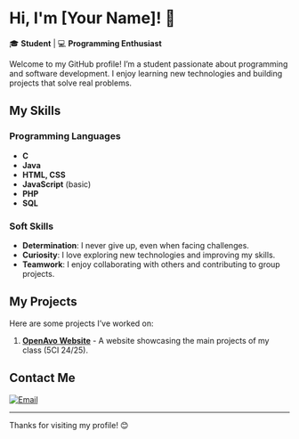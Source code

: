 # Hi, I'm [Your Name]! 👋

🎓 **Student** | 💻 **Programming Enthusiast**

Welcome to my GitHub profile! I’m a student passionate about programming and software development. I enjoy learning new technologies and building projects that solve real problems.

## My Skills

### Programming Languages
- **C**
- **Java**
- **HTML, CSS**
- **JavaScript** (basic)
- **PHP**
- **SQL**

### Soft Skills
- **Determination**: I never give up, even when facing challenges.
- **Curiosity**: I love exploring new technologies and improving my skills.
- **Teamwork**: I enjoy collaborating with others and contributing to group projects.

## My Projects

Here are some projects I’ve worked on:

1. **[OpenAvo Website](https://openavo4ci.altervista.org/php/homepage.php)** - A website showcasing the main projects of my class (5CI 24/25).

## Contact Me

[![Email](https://img.shields.io/badge/Email-D14836?style=for-the-badge&logo=gmail&logoColor=white)](mailto:your-email@example.com)

---

Thanks for visiting my profile! 😊
